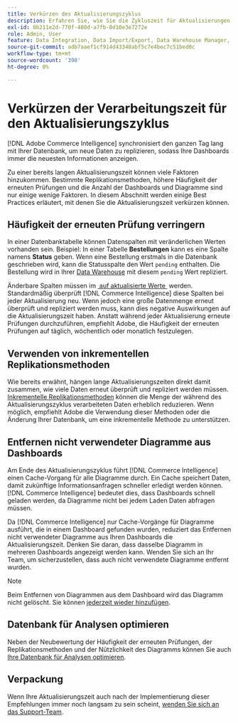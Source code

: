 ```yaml
---
title: Verkürzen des Aktualisierungszyklus
description: Erfahren Sie, wie Sie die Zykluszeit für Aktualisierungen reduzieren können.
exl-id: 0b211e2d-770f-480d-a7fb-8d10e3e7272e
role: Admin, User
feature: Data Integration, Data Import/Export, Data Warehouse Manager, Dashboards
source-git-commit: adb7aaef1cf914d43348abf5c7e4bec7c51bed0c
workflow-type: tm+mt
source-wordcount: '398'
ht-degree: 0%

---
```


# Verkürzen der Verarbeitungszeit für den Aktualisierungszyklus

[!DNL Adobe Commerce Intelligence] synchronisiert den ganzen Tag lang mit Ihrer Datenbank, um neue Daten zu replizieren, sodass Ihre Dashboards immer die neuesten Informationen anzeigen.

Zu einer bereits langen Aktualisierungszeit können viele Faktoren hinzukommen. Bestimmte Replikationsmethoden, höhere Häufigkeit der erneuten Prüfungen und die Anzahl der Dashboards und Diagramme sind nur einige wenige Faktoren. In diesem Abschnitt werden einige Best Practices erläutert, mit denen Sie die Aktualisierungszeit verkürzen können.

## Häufigkeit der erneuten Prüfung verringern

In einer Datenbanktabelle können Datenspalten mit veränderlichen Werten vorhanden sein. Beispiel: In einer Tabelle **Bestellungen** kann es eine Spalte namens **Status** geben. Wenn eine Bestellung erstmals in die Datenbank geschrieben wird, kann die Statusspalte den Wert `pending` enthalten. Die Bestellung wird in Ihrer [Data Warehouse](../data-analyst/data-warehouse-mgr/tour-dwm.md) mit diesem `pending` Wert repliziert.

Änderbare Spalten müssen im [&#x200B; auf aktualisierte Werte &#x200B;](../data-analyst/data-warehouse-mgr/cfg-data-rechecks.md) werden. Standardmäßig überprüft [!DNL Commerce Intelligence] diese Spalten bei jeder Aktualisierung neu. Wenn jedoch eine große Datenmenge erneut überprüft und repliziert werden muss, kann dies negative Auswirkungen auf die Aktualisierungszeit haben. Anstatt während jeder Aktualisierung erneute Prüfungen durchzuführen, empfiehlt Adobe, die Häufigkeit der erneuten Prüfungen auf täglich, wöchentlich oder monatlich festzulegen.

## Verwenden von inkrementellen Replikationsmethoden

Wie bereits erwähnt, hängen lange Aktualisierungszeiten direkt damit zusammen, wie viele Daten erneut überprüft und repliziert werden müssen. [Inkrementelle Replikationsmethoden](../data-analyst/data-warehouse-mgr/cfg-replication-methods.md) können die Menge der während des Aktualisierungszyklus verarbeiteten Daten erheblich reduzieren. Wenn möglich, empfiehlt Adobe die Verwendung dieser Methoden oder die Änderung Ihrer Datenbank, um eine inkrementelle Methode zu unterstützen.

## Entfernen nicht verwendeter Diagramme aus Dashboards

Am Ende des Aktualisierungszyklus führt [!DNL Commerce Intelligence] einen Cache-Vorgang für alle Diagramme durch. Ein Cache speichert Daten, damit zukünftige Informationsanfragen schneller erledigt werden können. [!DNL Commerce Intelligence] bedeutet dies, dass Dashboards schnell geladen werden, da Diagramme nicht bei jedem Laden Daten abfragen müssen.

Da [!DNL Commerce Intelligence] nur Cache-Vorgänge für Diagramme ausführt, die in einem Dashboard gefunden wurden, reduziert das Entfernen nicht verwendeter Diagramme aus Ihren Dashboards die Aktualisierungszeit. Denken Sie daran, dass dasselbe Diagramm in mehreren Dashboards angezeigt werden kann. Wenden Sie sich an Ihr Team, um sicherzustellen, dass auch nicht verwendete Diagramme entfernt wurden.

>[!NOTE]
>
>Beim Entfernen von Diagrammen aus dem Dashboard wird das Diagramm nicht gelöscht. Sie können [jederzeit wieder hinzufügen](../data-user/dashboards/add-charts-dashboard.md).

## Datenbank für Analysen optimieren

Neben der Neubewertung der Häufigkeit der erneuten Prüfungen, der Replikationsmethoden und der Nützlichkeit des Diagramms können Sie auch [Ihre Datenbank für Analysen optimieren](../best-practices/opt-db-analysis.md).

## Verpackung

Wenn Ihre Aktualisierungszeit auch nach der Implementierung dieser Empfehlungen immer noch langsam zu sein scheint, [wenden Sie sich an das Support-Team](https://experienceleague.adobe.com/docs/commerce-knowledge-base/kb/troubleshooting/miscellaneous/mbi-service-policies.html?lang=de).

